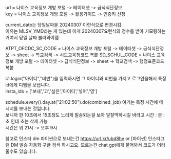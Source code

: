 url = 나이스 교육정보 개방 포털 -> 테이터셋 -> 급식식단정보                                         
key = 나이스 교육정보 개방 포털 -> 활용가이드 -> 인증키 신청

current_date는 당일날짜을 20240307 이런식으로 변경시킴            
이유는 MLSV_YMD라는 게 있는데 이게 20240307요런식의 정수를 받아 기모링하는거여서 당일 날짜 불러와야졈

ATPT_OFCDC_SC_CODE = 나이스 교육정보 개방 포털 -> 테이터셋 -> 급식식단정보 -> sheet -> 학교검색 ->  시도교육청코드 복븥
SD_SCHUL_CODE = 나이스 교육정보 개방 포털 -> 테이터셋 -> 급식식단정보 -> sheet -> 학교검색 ->  행정표준코드 복붙

c1.login("아이디","비번")을 입력하시면 그 아이디와 비번을 가지고 로그인을해서 특정 id에게 디엠을 보냅니다.      
insta_ids = ['보내','고','싶은','아이디','넣어','영']

schedule.every().day.at("21:02:50").do(combined_job) 여기는 특정 시간에 메시지를 보내는 것입니다.     
보니까 한 10초에서 15초정도 느리게 발송되는걸 보아 알잘딱하시길 바라고 시간 : 분 : 초 인데 초는 삭제 가능      
시간은 뭐 21시 -> 오후 9시 

참고로 인스타 dm 파이썬으로 보내는건 https://url.kr/ubd8hv or [파이썬] 인스타그램 DM 발송 자동화 구글 검색 하시고요. 
모르는건 chat gpt에게 물어봐서 코드가 더러울수도 있습니다.
